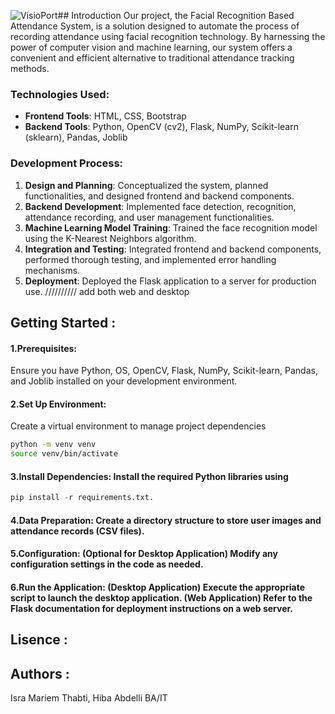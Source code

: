 ![VisioPort](https://github.com/hyba-ab/CyberSecurity-Facial-Recognition-based-Attendance-System/assets/164689889/dfd69e6b-b91b-47b4-9570-ae390fa06731)## Introduction
Our project, the Facial Recognition Based Attendance System, is a solution designed to automate the process of recording attendance using facial recognition technology. By harnessing the power of computer vision and machine learning, our system offers a convenient and efficient alternative to traditional attendance tracking methods.

### Technologies Used:

- **Frontend Tools**: HTML, CSS, Bootstrap
- **Backend Tools**: Python, OpenCV (cv2), Flask, NumPy, Scikit-learn (sklearn), Pandas, Joblib

### Development Process:

1. **Design and Planning**: Conceptualized the system, planned functionalities, and designed frontend and backend components.
2. **Backend Development**: Implemented face detection, recognition, attendance recording, and user management functionalities.
3. **Machine Learning Model Training**: Trained the face recognition model using the K-Nearest Neighbors algorithm.
4. **Integration and Testing**: Integrated frontend and backend components, performed thorough testing, and implemented error handling mechanisms.
5. **Deployment**: Deployed the Flask application to a server for production use.
  ////////// add both web and desktop 
## Getting Started : 
#### 1.Prerequisites: 
   Ensure you have Python, OS, OpenCV, Flask, NumPy, Scikit-learn, Pandas, and Joblib installed on your development environment.
#### 2.Set Up Environment:
   Create a virtual environment to manage project dependencies
   ```Bash
python -m venv venv
source venv/bin/activate
```
#### 3.Install Dependencies: Install the required Python libraries using
```python
pip install -r requirements.txt.
```
#### 4.Data Preparation: Create a directory structure to store user images and attendance records (CSV files).
#### 5.Configuration: (Optional for Desktop Application) Modify any configuration settings in the code as needed.
#### 6.Run the Application: (Desktop Application) Execute the appropriate script to launch the desktop application. (Web Application) Refer to the Flask documentation for deployment instructions on a web server.
## Lisence : 

## Authors : 
Isra Mariem Thabti, Hiba Abdelli BA/IT


